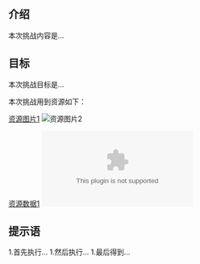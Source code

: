 ## 介绍
本次挑战内容是...


## 目标

本次挑战目标是...

本次挑战用到资源如下：

[资源图片1](https://www.shiyanlou.com/test1.png)
![资源图片2](http://www.shiyanlou.com/test2.jpg)

[资源数据1](https://www.shiyanlou.com/test1.tar.gz)
![资源数据2](https://www.shiyanlou.com/test2.tar.gz)


## 提示语

1.首先执行...
1.然后执行...
1.最后得到...